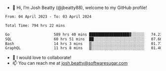 - 👋 Hi, I’m Josh Beatty (@jbeatty88), welcome to my GitHub profile!

<!--START_SECTION:waka-->

```txt
From: 04 April 2023 - To: 03 April 2024

Total Time: 794 hrs 22 mins

Go                    589 hrs 40 mins ██████████████████▓░░░░░░   74.23 %
SQL                   60 hrs 51 mins  ██░░░░░░░░░░░░░░░░░░░░░░░   07.66 %
Bash                  14 hrs 3 mins   ▒░░░░░░░░░░░░░░░░░░░░░░░░   01.77 %
GraphQL               11 hrs 8 mins   ▒░░░░░░░░░░░░░░░░░░░░░░░░   01.40 %
```

<!--END_SECTION:waka-->

- 💞️ I would love to collaborate!
- 📫 You can reach me at josh.beatty@softwaresugar.com

<!---
jbeatty88/jbeatty88 is a ✨ special ✨ repository because its `README.md` (this file) appears on your GitHub profile.
You can click the Preview link to take a look at your changes.
--->
